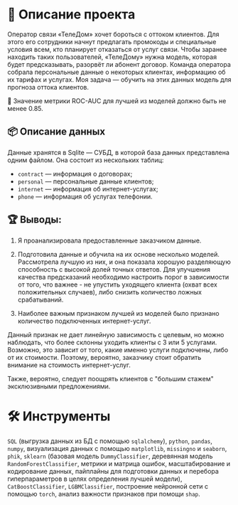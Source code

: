 # 📃 Описание проекта

Оператор связи «ТелеДом» хочет бороться с оттоком клиентов. Для этого его сотрудники начнут предлагать промокоды и специальные условия всем, кто планирует отказаться от услуг связи. Чтобы заранее находить таких пользователей, «ТелеДому» нужна модель, которая будет предсказывать, разорвёт ли абонент договор. Команда оператора собрала персональные данные о некоторых клиентах, информацию об их тарифах и услугах. Моя задача — обучить на этих данных модель для прогноза оттока клиентов.

🎯 Значение метрики ROC-AUC для лучшей из моделей должно быть не менее 0.85.

## 📦 Описание данных

Данные хранятся в Sqlite — СУБД, в которой база данных представлена одним файлом. Она состоит из нескольких таблиц:

- `contract` — информация о договорах;
- `personal` — персональные данные клиентов;
- `internet` — информация об интернет-услугах;
- `phone` — информация об услугах телефонии.

## 🏆 Выводы:

1. Я проанализировала предоставленные заказчиком данные.

2. Подготовила данные и обучила на их основе несколько моделей.
Рассмотрела лучшую из них, и она показала хорошую разделяющую способность с высокой долей точных ответов. Для улучшения качества предсказаний необходимо настроить порог в зависимости от того, что важнее - не упустить уходящего клиента (охват всех положительных случаев), либо снизить количество ложных срабатываний.

3. Наиболее важным признаком лучшей из моделей было признано количество подключенных интернет-услуг.

Данный признак не дает линейную зависимость с целевым, но можно наблюдать, что более склонны уходить клиенты с 3 или 5 услугами. Возможно, это зависит от того, какие именно услуги подключены, либо от их стоимости.
Поэтому, вероятно, заказчику стоит обратить внимание на стоимость интернет-услуг.

Также, вероятно, следует поощрять клиентов с "большим стажем" эксклюзивными предложениями.


# 🛠 Инструменты
`SQL` (выгрузка данных из БД с помощью `sqlalchemy`), `python`, `pandas`,  `numpy`, визуализация данных с помощью  `matplotlib`, `missingno` и `seaborn`, `phik`, `sklearn` (базовая модель `DummyClassifier`, деревянная модель `RandomForestClassifier`, метрики и матрица ошибок, масштабирование и кодирование данных, пайплайны для подготовки данных и перебора гиперпараметров в целях определения лучшей модели), `CatBoostClassifier`, `LGBMClassifier`, построение нейронной сети с помощью `torch`, анализ важности признаков при помощи `shap`.

